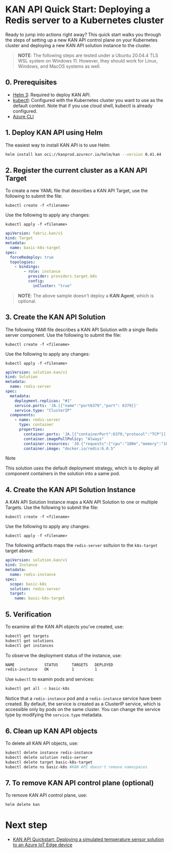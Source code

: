 # KAN API Quick Start: Deploying a Redis server to a Kubernetes cluster

Ready to jump into actions right away? This quick start walks you through the steps of setting up a new KAN API control plane on your Kubernetes cluster and deploying a new KAN API solution instance to the cluster.

> **NOTE**: The following steps are tested under a Ubuntu 20.04.4 TLS WSL system on Windows 11. However, they should work for Linux, Windows, and MacOS systems as well.

## 0. Prerequisites

- [Helm 3](https://helm.sh/): Required to deploy KAN API.
- [kubectl](https://kubernetes.io/docs/reference/kubectl/kubectl/): Configured with the Kubernetes cluster you want to use as the default context. Note that if you use cloud shell, kubectl is already configured.
- [Azure CLI](https://docs.microsoft.com/en-us/cli/azure/)

## 1. Deploy KAN API using Helm

The easiest way to install KAN API is to use Helm:

```bash
helm install kan oci://kanprod.azurecr.io/helm/kan --version 0.41.44
```

## 2. Register the current cluster as a KAN API Target

To create a new YAML file that describes a KAN API Target, use the following to submit the file:

`kubectl create -f <filename>`

Use the following to apply any changes:

`kubectl apply -f <filename> `

```yaml
apiVersion: fabric.kan/v1
kind: Target
metadata:
  name: basic-k8s-target
spec:
  forceRedeploy: true
  topologies:
    - bindings:
        - role: instance
          provider: providers.target.k8s
          config:
            inCluster: "true"
```

> **NOTE**: The above sample doesn't deploy a **KAN Agent**, which is optional.

## 3. Create the KAN API Solution

The following YAMl file describes a KAN API Solution with a single Redis server component. Use the following to submit the file:

`kubectl create -f <filename>`

Use the following to apply any changes:

`kubectl apply -f <filename> `

```yaml
apiVersion: solution.kan/v1
kind: Solution
metadata:
  name: redis-server
spec:
  metadata:
    deployment.replicas: "#1"
    service.ports: 'JA.[{"name":"port6379","port": 6379}]'
    service.type: "ClusterIP"
  components:
    - name: redis-server
      type: container
      properties:
        container.ports: 'JA.[{"containerPort":6379,"protocol":"TCP"}]'
        container.imagePullPolicy: "Always"
        container.resources: 'JO.{"requests":{"cpu":"100m","memory":"100Mi"}}'
        container.image: "docker.io/redis:6.0.5"
```

> [!NOTE]
> This solution uses the default deployment strategy, which is to deploy all component containers in the solution into a same pod.

## 4. Create the KAN API Solution Instance

A KAN API Solution Instance maps a KAN API Solution to one or multiple Targets. Use the following to submit the file:

`kubectl create -f <filename>`

Use the following to apply any changes:

`kubectl apply -f <filename> `

The following artifacts maps the `redis-server` soltuion to the `k8s-target` target above:

```yaml
apiVersion: solution.kan/v1
kind: Instance
metadata:
  name: redis-instance
spec:
  scope: basic-k8s
  solution: redis-server
  target:
    name: basic-k8s-target
```

## 5. Verification

To examine all the KAN API objects you've created, use:

```bash
kubectl get targets
kubectl get solutions
kubectl get instances
```

To observe the deployment status of the instance, use:

```bash
NAME             STATUS      TARGETS   DEPLOYED
redis-instance   OK          1         1
```

Use `kubectl` to examin pods and services:

```bash
kubectl get all -n basic-k8s
```

Notice that a `redis-instance` pod and a `redis-instance` service have been created. By default, the service is created as a ClusterIP service, which is accessible only by pods on the same cluster. You can change the service type by modifying the `service.type` metadata.

## 6. Clean up KAN API objects

To delete all KAN API objects, use:

```bash
kubectl delete instance redis-instance
kubectl delete solution redis-server
kubectl delete target basic-k8s-target
kubectl delete ns basic-k8s #KAN API doesn't remove namespaces
```

## 7. To remove KAN API control plane (optional)

To remove KAN API control plane, use:

```bash
helm delete kan
```

# Next step

- [KAN API Quickstart: Deploying a simulated temperature sensor solution to an Azure IoT Edge device](./deploy_solution_to_azure_iot_edge.md)

